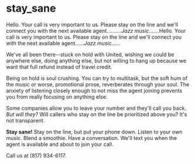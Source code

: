 # stay_sane

Hello. Your call is very important to us. Please stay on the line and we'll connect you with the next available agent..........*Jazz music*.......Hello. Your call is very important to us. Please stay on the line and we'll connect you with the next available agent......*Jazz music*......

We've all been there--stuck on hold with United, wishing we could be anywhere else, doing anything else, but not willing to hang up because we want that full refund instead of travel credit.

Being on hold is soul crushing. You can try to multitask, but the soft hum of the music or worse, promotional prose, reverberates through your soul. The anxiety of listening closely enough to not miss the agent joining prevents you from really focusing on anything else.

Some companies allow you to leave your number and they'll call you back. *But will they?* Will callers who stay on the line be prioritized above you? It's not transparent.

**Stay sane!** Stay on the line, but put your phone down. Listen to your own music. Blend a smoothie. Have a conversation. We'll text you when the agent is available and about to join your call.

Call us at (817) 934-6117.
